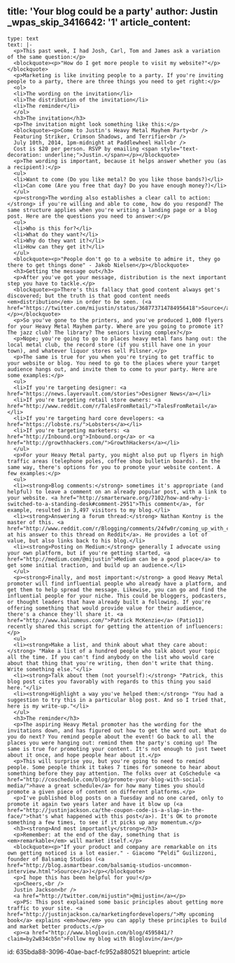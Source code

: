 title: 'Your blog could be a party'
author: Justin
_wpas_skip_3416642: '1'
article_content:
  -
    type: text
    text: |-
      <p>This past week, I had Josh, Carl, Tom and James ask a variation of the same question:</p>
      <blockquote><p>"How do I get more people to visit my website?"</p></blockquote>
      <p>Marketing is like inviting people to a party. If you're inviting people to a party, there are three things you need to get right:</p>
      <ol>
      <li>The wording on the invitation</li>
      <li>The distribution of the invitation</li>
      <li>The reminder</li>
      </ol>
      <h3>The invitation</h3>
      <p>The invitation might look something like this:</p>
      <blockquote><p>Come to Justin's Heavy Metal Mayhem Party<br />
      Featuring Striker, Crimson Shadows, and Terrifier<br />
      July 10th, 2014, 1pm-midnight at Paddlewheel Hall<br />
      Cost is $20 per person. RSVP by emailing <span style="text-decoration: underline;">Justin.</span></p></blockquote>
      <p>The wording is important, because it helps answer whether you (as a recipient):</p>
      <ul>
      <li>Want to come (Do you like metal? Do you like those bands?)</li>
      <li>Can come (Are you free that day? Do you have enough money?)</li>
      </ul>
      <p><strong>The wording also establishes a clear call to action:</strong> if you're willing and able to come, how do you respond? The same structure applies when you're writing a landing page or a blog post. Here are the questions you need to answer:</p>
      <ul>
      <li>Who is this for?</li>
      <li>What do they want?</li>
      <li>Why do they want it?</li>
      <li>How can they get it?</li>
      </ul>
      <blockquote><p>"People don't go to a website to admire it, they go there to get things done" - Jakob Nielsen</p></blockquote>
      <h3>Getting the message out</h3>
      <p>After you've got your message, distribution is the next important step you have to tackle.</p>
      <blockquote><p>There's this fallacy that good content always get's discovered; but the truth is that good content needs <em>distribution</em> in order to be seen. (<a href="https://twitter.com/mijustin/status/368773714784956418">Source</a>)</p></blockquote>
      <p>So you've gone to the printers, and you've produced 1,000 flyers for your Heavy Metal Mayhem party. Where are you going to promote it? The jazz club? The library? The seniors living complex?</p>
      <p>Nope; you're going to go to places heavy metal fans hang out: the local metal club, the record store (if you still have one in your town), and whatever liquor stores sell Pilsner.</p>
      <p>The same is true for you when you're trying to get traffic to your website or blog. You need to go to the places where your target audience hangs out, and invite them to come to your party. Here are some examples:</p>
      <ul>
      <li>If you're targeting designer: <a href="https://news.layervault.com/stories">Designer News</a></li>
      <li>If you're targeting retail store owners: <a href="http://www.reddit.com/r/TalesFromRetail/">TalesFromRetail</a></li>
      <li>If you're targeting hard core developers: <a href="https://lobste.rs/">Lobsters</a></li>
      <li>If you're targeting marketers: <a href="http://Inbound.org">Inbound.org</a> or <a href="http://growthhackers.com/">GrowthHackers</a></li>
      </ul>
      <p>For your Heavy Metal party, you might also put up flyers in high traffic areas (telephone poles, coffee shop bulletin boards). In the same way, there's options for you to promote your website content. A few examples:</p>
      <ul>
      <li><strong>Blog comments:</strong> sometimes it's appropriate (and helpful) to leave a comment on an already popular post, with a link to your website. <a href="http://smarterware.org/7102/how-and-why-i-switched-to-a-standing-desk#comment-2951">This comment</a>, for example, resulted in 3,497 visitors to my blog.</li>
      <li><strong>Answering a forum thread:</strong> Nathan Kontny is the master of this. <a href="http://www.reddit.com/r/Blogging/comments/24fw0r/coming_up_with_content_and_blog_post_ideas/ch70fmd">Look at his answer to this thread on Reddit</a>. He provides a lot of value, but also links back to his blog.</li>
      <li><strong>Posting on Medium:</strong> generally I advocate using your own platform, but if you're getting started, <a href="http://medium.com/@mijustin">Medium can be a good place</a> to get some initial traction, and build up an audience.</li>
      </ul>
      <p><strong>Finally, and most important:</strong> a good Heavy Metal promoter will find influential people who already have a platform, and get them to help spread the message. Likewise, you can go and find the influential people for your niche. This could be bloggers, podcasters, or thought leaders that have already built a following. If you're offering something that would provide value for their audience, there's a chance they'll share it. <a href="http://www.kalzumeus.com/">Patrick McKenzie</a> (Patio11) recently shared this script for getting the attention of influencers:</p>
      <ul>
      <li><strong>Make a list, and think about what they care about:</strong> "Make a list of a hundred people who talk about your topic all the time. If you can't find anybody on the list who would care about that thing that you're writing, then don't write that thing. Write something else."</li>
      <li><strong>Talk about them (not yourself):</strong> "Patrick, this blog post cites you favorably with regards to this thing you said here."</li>
      <li><strong>Highlight a way you've helped them:</strong> "You had a suggestion to try this in a particular blog post. And so I tried that, here is my write-up."</li>
      </ul>
      <h3>The reminder</h3>
      <p>The aspiring Heavy Metal promoter has the wording for the invitations down, and has figured out how to get the word out. What do you do next? You remind people about the event! Go back to all the places you were hanging out: remind them the party's coming up! The same is true for promoting your content. It's not enough to just tweet about it once, and hope people hear about it.</p>
      <p>This will surprise you, but you're going to need to remind people. Some people think it takes 7 times for someone to hear about something before they pay attention. The folks over at CoSchedule <a href="http://coschedule.com/blog/promote-your-blog-with-social-media/">have a great schedule</a> for how many times you should promote a given piece of content on different platforms.</p>
      <p>I've published blog posts on a Tuesday and no one cared, only to promote it again two years later and have it blow up (<a href="http://justinjackson.ca/the-coupon-code-is-a-slap-in-the-face/">that's what happened with this post</a>). It's OK to promote something a few times, to see if it picks up any momentum.</p>
      <h3><strong>And most importantly</strong></h3>
      <p>Remember: at the end of the day, something that is <em>remarkable</em> will market itself.</p>
      <blockquote><p>"If your product and company are remarkable on its own getting noticed is a lot easier." - Giacomo “Peldi” Guilizzoni, founder of Balsamiq Studios (<a href="http://blog.asmartbear.com/balsamiq-studios-uncommon-interview.html">Source</a>)</p></blockquote>
      <p>I hope this has been helpful for you!</p>
      <p>Cheers,<br />
      Justin Jackson<br />
      <a href="http://twitter.com/mijustin">@mijustin</a></p>
      <p>PS: This post explained some basic principles about getting more traffic to your site. <a href="http://justinjackson.ca/marketingfordevelopers/">My upcoming book</a> explains <em>how</em> you can apply these principles to build and market better products.</p>
      <p><a href="http://www.bloglovin.com/blog/4595841/?claim=by2w834cb5n">Follow my blog with Bloglovin</a></p>
id: 635bda88-3096-40ae-bacf-fc952a880521
blueprint: article

